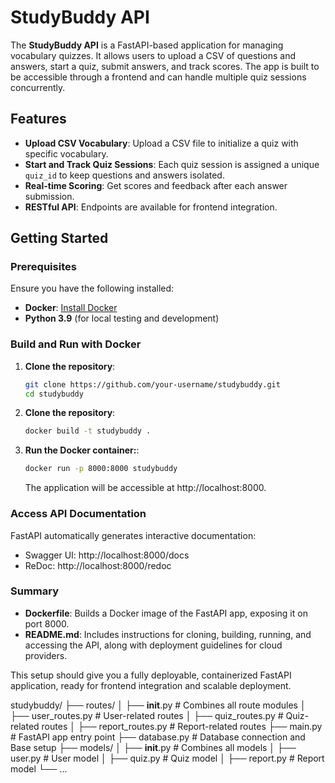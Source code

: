 # StudyBuddy API

The **StudyBuddy API** is a FastAPI-based application for managing vocabulary quizzes. It allows users to upload a CSV of questions and answers, start a quiz, submit answers, and track scores. The app is built to be accessible through a frontend and can handle multiple quiz sessions concurrently.

## Features

- **Upload CSV Vocabulary**: Upload a CSV file to initialize a quiz with specific vocabulary.
- **Start and Track Quiz Sessions**: Each quiz session is assigned a unique `quiz_id` to keep questions and answers isolated.
- **Real-time Scoring**: Get scores and feedback after each answer submission.
- **RESTful API**: Endpoints are available for frontend integration.

## Getting Started

### Prerequisites

Ensure you have the following installed:

- **Docker**: [Install Docker](https://docs.docker.com/get-docker/)
- **Python 3.9** (for local testing and development)

### Build and Run with Docker

1. **Clone the repository**:

   ```bash
   git clone https://github.com/your-username/studybuddy.git
   cd studybuddy
   ```
1. **Clone the repository**:
   ```bash
   docker build -t studybuddy .
   ```
1. **Run the Docker container:**:
   ```bash
   docker run -p 8000:8000 studybuddy
   ```
   The application will be accessible at http://localhost:8000.

### Access API Documentation
FastAPI automatically generates interactive documentation:

- Swagger UI: http://localhost:8000/docs
- ReDoc: http://localhost:8000/redoc

### Summary

- **Dockerfile**: Builds a Docker image of the FastAPI app, exposing it on port 8000.
- **README.md**: Includes instructions for cloning, building, running, and accessing the API, along with deployment guidelines for cloud providers.
  
This setup should give you a fully deployable, containerized FastAPI application, ready for frontend integration and scalable deployment.


studybuddy/
├── routes/
│   ├── __init__.py          # Combines all route modules
│   ├── user_routes.py       # User-related routes
│   ├── quiz_routes.py       # Quiz-related routes
│   ├── report_routes.py     # Report-related routes
├── main.py                  # FastAPI app entry point
├── database.py              # Database connection and Base setup
├── models/
│   ├── __init__.py          # Combines all models
│   ├── user.py              # User model
│   ├── quiz.py              # Quiz model
│   ├── report.py            # Report model
└── ...

